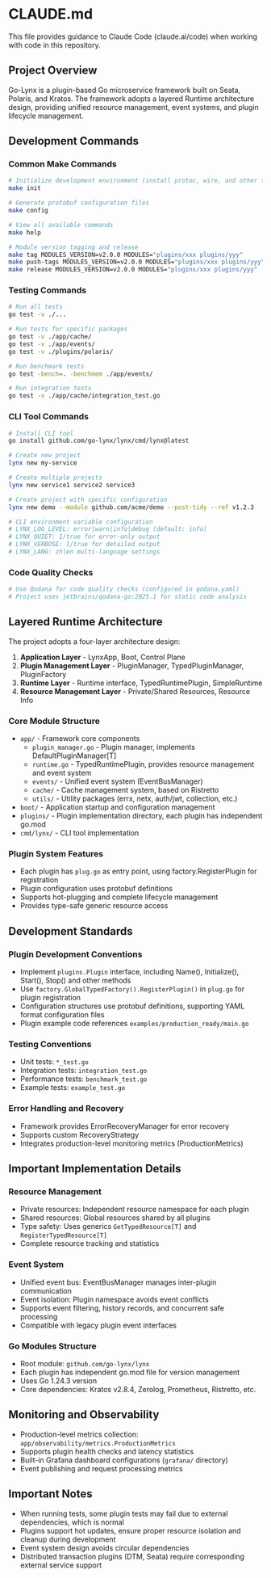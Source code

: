 # CLAUDE.md

This file provides guidance to Claude Code (claude.ai/code) when working with code in this repository.

## Project Overview

Go-Lynx is a plugin-based Go microservice framework built on Seata, Polaris, and Kratos. The framework adopts a layered Runtime architecture design, providing unified resource management, event systems, and plugin lifecycle management.

## Development Commands

### Common Make Commands
```bash
# Initialize development environment (install protoc, wire, and other tools)
make init

# Generate protobuf configuration files
make config

# View all available commands
make help

# Module version tagging and release
make tag MODULES_VERSION=v2.0.0 MODULES="plugins/xxx plugins/yyy"
make push-tags MODULES_VERSION=v2.0.0 MODULES="plugins/xxx plugins/yyy"
make release MODULES_VERSION=v2.0.0 MODULES="plugins/xxx plugins/yyy"
```

### Testing Commands
```bash
# Run all tests
go test -v ./...

# Run tests for specific packages
go test -v ./app/cache/
go test -v ./app/events/
go test -v ./plugins/polaris/

# Run benchmark tests
go test -bench=. -benchmem ./app/events/

# Run integration tests
go test -v ./app/cache/integration_test.go
```

### CLI Tool Commands
```bash
# Install CLI tool
go install github.com/go-lynx/lynx/cmd/lynx@latest

# Create new project
lynx new my-service

# Create multiple projects
lynx new service1 service2 service3

# Create project with specific configuration
lynx new demo --module github.com/acme/demo --post-tidy --ref v1.2.3

# CLI environment variable configuration
# LYNX_LOG_LEVEL: error|warn|info|debug (default: info)
# LYNX_QUIET: 1/true for error-only output
# LYNX_VERBOSE: 1/true for detailed output
# LYNX_LANG: zh|en multi-language settings
```

### Code Quality Checks
```bash
# Use Qodana for code quality checks (configured in qodana.yaml)
# Project uses jetbrains/qodana-go:2025.1 for static code analysis
```

## Layered Runtime Architecture

The project adopts a four-layer architecture design:

1. **Application Layer** - LynxApp, Boot, Control Plane
2. **Plugin Management Layer** - PluginManager, TypedPluginManager, PluginFactory  
3. **Runtime Layer** - Runtime interface, TypedRuntimePlugin, SimpleRuntime
4. **Resource Management Layer** - Private/Shared Resources, Resource Info

### Core Module Structure
- `app/` - Framework core components
  - `plugin_manager.go` - Plugin manager, implements DefaultPluginManager[T]
  - `runtime.go` - TypedRuntimePlugin, provides resource management and event system
  - `events/` - Unified event system (EventBusManager)
  - `cache/` - Cache management system, based on Ristretto
  - `utils/` - Utility packages (errx, netx, auth/jwt, collection, etc.)
- `boot/` - Application startup and configuration management
- `plugins/` - Plugin implementation directory, each plugin has independent go.mod
- `cmd/lynx/` - CLI tool implementation

### Plugin System Features
- Each plugin has `plug.go` as entry point, using factory.RegisterPlugin for registration
- Plugin configuration uses protobuf definitions
- Supports hot-plugging and complete lifecycle management
- Provides type-safe generic resource access

## Development Standards

### Plugin Development Conventions
- Implement `plugins.Plugin` interface, including Name(), Initialize(), Start(), Stop() and other methods
- Use `factory.GlobalTypedFactory().RegisterPlugin()` in `plug.go` for plugin registration
- Configuration structures use protobuf definitions, supporting YAML format configuration files
- Plugin example code references `examples/production_ready/main.go`

### Testing Conventions
- Unit tests: `*_test.go`
- Integration tests: `integration_test.go` 
- Performance tests: `benchmark_test.go`
- Example tests: `example_test.go`

### Error Handling and Recovery
- Framework provides ErrorRecoveryManager for error recovery
- Supports custom RecoveryStrategy
- Integrates production-level monitoring metrics (ProductionMetrics)

## Important Implementation Details

### Resource Management
- Private resources: Independent resource namespace for each plugin
- Shared resources: Global resources shared by all plugins
- Type safety: Uses generics `GetTypedResource[T]` and `RegisterTypedResource[T]`
- Complete resource tracking and statistics

### Event System
- Unified event bus: EventBusManager manages inter-plugin communication
- Event isolation: Plugin namespace avoids event conflicts  
- Supports event filtering, history records, and concurrent safe processing
- Compatible with legacy plugin event interfaces

### Go Modules Structure
- Root module: `github.com/go-lynx/lynx`
- Each plugin has independent go.mod file for version management
- Uses Go 1.24.3 version
- Core dependencies: Kratos v2.8.4, Zerolog, Prometheus, Ristretto, etc.

## Monitoring and Observability

- Production-level metrics collection: `app/observability/metrics.ProductionMetrics`
- Supports plugin health checks and latency statistics
- Built-in Grafana dashboard configurations (`grafana/` directory)
- Event publishing and request processing metrics

## Important Notes

- When running tests, some plugin tests may fail due to external dependencies, which is normal
- Plugins support hot updates, ensure proper resource isolation and cleanup during development
- Event system design avoids circular dependencies
- Distributed transaction plugins (DTM, Seata) require corresponding external service support